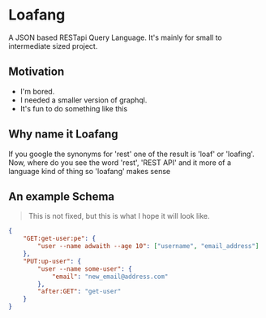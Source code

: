 # Loafang

A JSON based RESTapi Query Language. It's mainly for small to intermediate sized project.

## Motivation

- I'm bored.
- I needed a smaller version of graphql.
- It's fun to do something like this

## Why name it Loafang

If you google the synonyms for 'rest' one of the result is 'loaf' or 'loafing'. Now, where do you see the word 'rest', 'REST API' and it more of a language kind of thing so
'loafang' makes sense

## An example Schema

> This is not fixed, but this is what I hope it will look like.

```json
{
	"GET:get-user:pe": {
		"user --name adwaith --age 10": ["username", "email_address"]
	},
	"PUT:up-user": {
		"user --name some-user": {
			"email": "new_email@address.com"
		},
		"after:GET": "get-user"
	}
}
```
